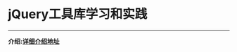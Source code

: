 # jQuery工具库学习和实践

----------
**介绍:<a href='http://www.cnblogs.com/mianbaodaxia/p/7095782.html'>详细介绍地址</a>**

